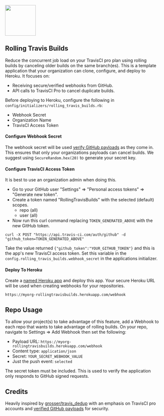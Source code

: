 
<img width="100" src="https://cloud.githubusercontent.com/assets/2381/13034333/7596bc68-d300-11e5-8cef-ac82337378bf.gif">

## Rolling Travis Builds

Reduce the concurrent job load on your TravisCI pro plan using rolling builds by canceling older builds on the same branch(es). This is a template application that your organization can clone, configure, and deploy to Heroku. It focuses on:

* Receiving secure/verified webhooks from GitHub.
* API calls to TravisCI Pro to cancel duplicate builds.

Before deploying to Heroku, configure the following in `config/initializers/rolling_travis_builds.rb`:

* Webhook Secret
* Organization Name
* TravisCI Access Token

#### Configure Webhook Secret

The webhook secret will be used [verify GitHub payloads](https://developer.github.com/webhooks/securing/) as they come in. This ensures that only your organizations payloads can cancel builds. We suggest using `SecureRandom.hex(20)` to generate your secret key.

#### Configure TravisCI Access Token

It is best to use an organization admin when doing this.

* Go to your GitHub user "Settings" => "Personal access tokens" => "Generate new token".
* Create a token named "RollingTravisBuilds" with the selected (default) scopes.
  - repo (all)
  - user (all)
* Now run this curl command replacing `TOKEN_GENERATED_ABOVE` with the new GitHub token.

```
curl -X POST "https://api.travis-ci.com/auth/github" -d "github_token=TOKEN_GENERATED_ABOVE"
```

Take the value returned `{"github_token":"YOUR_GITHUB_TOKEN"}` and this is the app's new TravisCI access token. Set this variable in the `config.rolling_travis_builds.webhook_secret` in the applications initializer.

#### Deploy To Heroku

Create a [named Heroku app](https://devcenter.heroku.com/articles/creating-apps) and deploy this app. Your secure Heroku URL will be used when creating webhooks for your repositories.

```
https://myorg-rollingtravisbuilds.herokuapp.com/webhook
```


## Repo Usage

To allow your project(s) to take advantage of this feature, add a Webhook to each repo that wants to take advantage of rolling builds. On your repo, navigate to Settings => Add Webhook then set the following:

* Payload URL: `https://myorg-rollingtravisbuilds.herokuapp.com/webhook`
* Content type: `application/json`
* Secret: `YOUR_SECRET_WEBHOOK_VALUE`
* Just the push event: `selected`

The secret token must be included. This is used to verify the application only responds to GitHub signed requests.


## Credits

Heavily inspired by [grosser/travis_dedup](https://github.com/grosser/travis_dedup) with an emphasis on TravisCI pro accounts and [verified GitHub payloads](https://developer.github.com/webhooks/securing/) for security.

